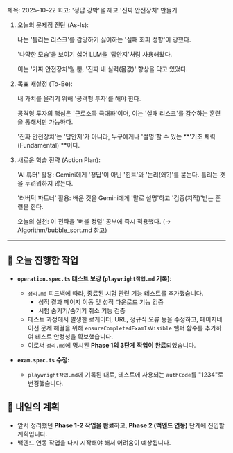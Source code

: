 제목: 2025-10-22 회고: '정답 강박'을 깨고 '진짜 안전장치' 만들기

1. 오늘의 문제점 진단 (As-Is):

    나는 '틀리는 리스크'를 감당하기 싫어하는 '실패 회피 성향'이 강했다.

    '나약한 모습'을 보이기 싫어 LLM을 '답안지'처럼 사용해왔다.

    이는 '가짜 안전장치'일 뿐, '진짜 내 실력(몸값)' 향상을 막고 있었다.

2. 목표 재설정 (To-Be):

    내 가치를 올리기 위해 '공격형 투자'를 해야 한다.

    공격형 투자의 핵심은 '근로소득 극대화'이며, 이는 '실패 리스크'를 감수하는 훈련을 통해서만 가능하다.

    '진짜 안전장치'는 '답안지'가 아니라, 누구에게나 '설명'할 수 있는 **'기초 체력(Fundamental)'**이다.

3. 새로운 학습 전략 (Action Plan):

    'AI 튜터' 활용: Gemini에게 '정답'이 아닌 '힌트'와 '논리(왜?)'를 묻는다. 틀리는 것을 두려워하지 않는다.

    '러버덕 파트너' 활용: 배운 것을 Gemini에게 '말로 설명'하고 '검증(지적)'받는 훈련을 한다.

    오늘의 실천: 이 전략을 '버블 정렬' 공부에 즉시 적용했다. (→ Algorithm/bubble_sort.md 참고)

---

## 📝 오늘 진행한 작업

- **`operation.spec.ts` 테스트 보강 (`playwright작업.md` 기록):**
    - `정리.md` 피드백에 따라, 종료된 시험 관련 기능 테스트를 추가했습니다.
        - 성적 결과 페이지 이동 및 성적 다운로드 기능 검증
        - 시험 숨기기/숨기기 취소 기능 검증
    - 테스트 과정에서 발생한 로케이터, URL, 정규식 오류 등을 수정하고, 페이지네이션 문제 해결을 위해 `ensureCompletedExamIsVisible` 헬퍼 함수를 추가하여 테스트 안정성을 확보했습니다.
    - 이로써 `정리.md`에 명시된 **Phase 1의 3단계 작업이 완료**되었습니다.

- **`exam.spec.ts` 수정:**
    - `playwright작업.md`에 기록된 대로, 테스트에 사용되는 `authCode`를 "1234"로 변경했습니다.

## 🚀 내일의 계획

-   앞서 정리했던 **Phase 1-2 작업을 완료**하고, **Phase 2 (백엔드 연동)** 단계에 진입할 계획입니다.
-   백엔드 연동 작업을 다시 시작해야 해서 어려움이 예상됩니다.

